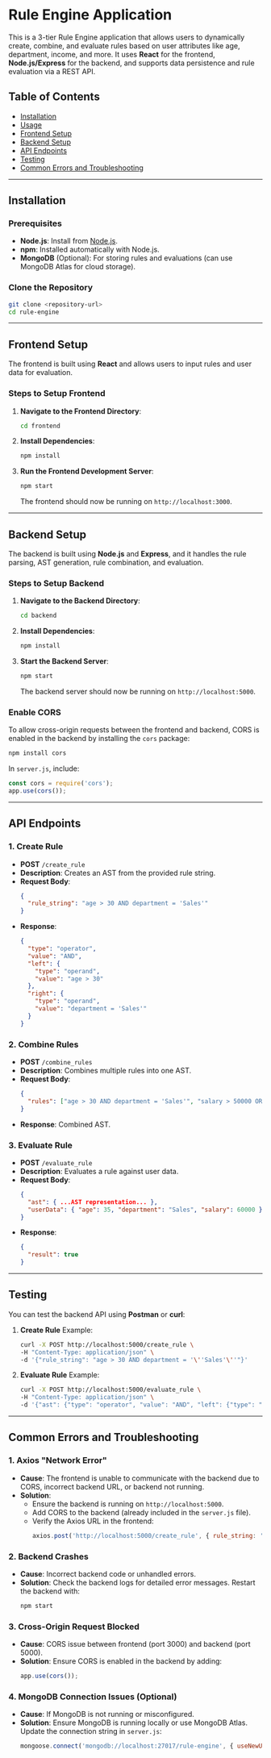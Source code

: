 
# **Rule Engine Application**

This is a 3-tier Rule Engine application that allows users to dynamically create, combine, and evaluate rules based on user attributes like age, department, income, and more. It uses **React** for the frontend, **Node.js/Express** for the backend, and supports data persistence and rule evaluation via a REST API.

## **Table of Contents**
- [Installation](#installation)
- [Usage](#usage)
- [Frontend Setup](#frontend-setup)
- [Backend Setup](#backend-setup)
- [API Endpoints](#api-endpoints)
- [Testing](#testing)
- [Common Errors and Troubleshooting](#common-errors-and-troubleshooting)

---

## **Installation**

### **Prerequisites**
- **Node.js**: Install from [Node.js](https://nodejs.org/).
- **npm**: Installed automatically with Node.js.
- **MongoDB** (Optional): For storing rules and evaluations (can use MongoDB Atlas for cloud storage).
  
### **Clone the Repository**
```bash
git clone <repository-url>
cd rule-engine
```

---

## **Frontend Setup**

The frontend is built using **React** and allows users to input rules and user data for evaluation.

### **Steps to Setup Frontend**

1. **Navigate to the Frontend Directory**:
   ```bash
   cd frontend
   ```

2. **Install Dependencies**:
   ```bash
   npm install
   ```

3. **Run the Frontend Development Server**:
   ```bash
   npm start
   ```
   The frontend should now be running on `http://localhost:3000`.

---

## **Backend Setup**

The backend is built using **Node.js** and **Express**, and it handles the rule parsing, AST generation, rule combination, and evaluation.

### **Steps to Setup Backend**

1. **Navigate to the Backend Directory**:
   ```bash
   cd backend
   ```

2. **Install Dependencies**:
   ```bash
   npm install
   ```

3. **Start the Backend Server**:
   ```bash
   npm start
   ```
   The backend server should now be running on `http://localhost:5000`.

### **Enable CORS**

To allow cross-origin requests between the frontend and backend, CORS is enabled in the backend by installing the `cors` package:
```bash
npm install cors
```

In `server.js`, include:
```javascript
const cors = require('cors');
app.use(cors());
```

---

## **API Endpoints**

### **1. Create Rule**
- **POST** `/create_rule`
- **Description**: Creates an AST from the provided rule string.
- **Request Body**:
  ```json
  {
    "rule_string": "age > 30 AND department = 'Sales'"
  }
  ```
- **Response**:
  ```json
  {
    "type": "operator",
    "value": "AND",
    "left": {
      "type": "operand",
      "value": "age > 30"
    },
    "right": {
      "type": "operand",
      "value": "department = 'Sales'"
    }
  }
  ```

### **2. Combine Rules**
- **POST** `/combine_rules`
- **Description**: Combines multiple rules into one AST.
- **Request Body**:
  ```json
  {
    "rules": ["age > 30 AND department = 'Sales'", "salary > 50000 OR experience > 5"]
  }
  ```
- **Response**: Combined AST.

### **3. Evaluate Rule**
- **POST** `/evaluate_rule`
- **Description**: Evaluates a rule against user data.
- **Request Body**:
  ```json
  {
    "ast": { ...AST representation... },
    "userData": { "age": 35, "department": "Sales", "salary": 60000 }
  }
  ```
- **Response**:
  ```json
  {
    "result": true
  }
  ```

---

## **Testing**

You can test the backend API using **Postman** or **curl**:

1. **Create Rule** Example:
   ```bash
   curl -X POST http://localhost:5000/create_rule \
   -H "Content-Type: application/json" \
   -d '{"rule_string": "age > 30 AND department = '\''Sales'\''"}'
   ```

2. **Evaluate Rule** Example:
   ```bash
   curl -X POST http://localhost:5000/evaluate_rule \
   -H "Content-Type: application/json" \
   -d '{"ast": {"type": "operator", "value": "AND", "left": {"type": "operand", "value": "age > 30"}, "right": {"type": "operand", "value": "department = '\''Sales'\''"}}, "userData": {"age": 35, "department": "Sales", "salary": 60000}}'
   ```

---

## **Common Errors and Troubleshooting**

### **1. Axios "Network Error"**

- **Cause**: The frontend is unable to communicate with the backend due to CORS, incorrect backend URL, or backend not running.
- **Solution**:
  - Ensure the backend is running on `http://localhost:5000`.
  - Add CORS to the backend (already included in the `server.js` file).
  - Verify the Axios URL in the frontend:
    ```javascript
    axios.post('http://localhost:5000/create_rule', { rule_string: 'age > 30 AND department = "Sales"' })
    ```

### **2. Backend Crashes**

- **Cause**: Incorrect backend code or unhandled errors.
- **Solution**: Check the backend logs for detailed error messages. Restart the backend with:
  ```bash
  npm start
  ```

### **3. Cross-Origin Request Blocked**

- **Cause**: CORS issue between frontend (port 3000) and backend (port 5000).
- **Solution**: Ensure CORS is enabled in the backend by adding:
  ```javascript
  app.use(cors());
  ```

### **4. MongoDB Connection Issues (Optional)**

- **Cause**: If MongoDB is not running or misconfigured.
- **Solution**: Ensure MongoDB is running locally or use MongoDB Atlas. Update the connection string in `server.js`:
  ```javascript
  mongoose.connect('mongodb://localhost:27017/rule-engine', { useNewUrlParser: true, useUnifiedTopology: true });
  ```


